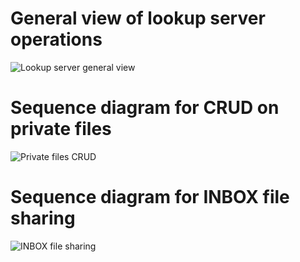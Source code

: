 # General view of lookup server operations
![Lookup server general view](http://www.plantuml.com/plantuml/proxy?src=https://raw.githubusercontent.com/valb3r/docusafe/feature/documentation/diagrams/generic_view.puml&fmt=png&vvv=2)

# Sequence diagram for CRUD on private files
![Private files CRUD](http://www.plantuml.com/plantuml/proxy?src=https://raw.githubusercontent.com/valb3r/docusafe/feature/documentation/diagrams/sequence_private.puml&fmt=png&vvv=1)

# Sequence diagram for INBOX file sharing
![INBOX file sharing](http://www.plantuml.com/plantuml/proxy?src=https://raw.githubusercontent.com/valb3r/docusafe/feature/documentation/diagrams/sequence_inbox.puml&fmt=png&vvv=3)